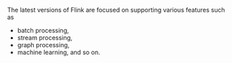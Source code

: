 
The latest versions of Flink are focused on supporting various features such as 
- batch processing, 
- stream processing, 
- graph processing, 
- machine learning, and so on.


